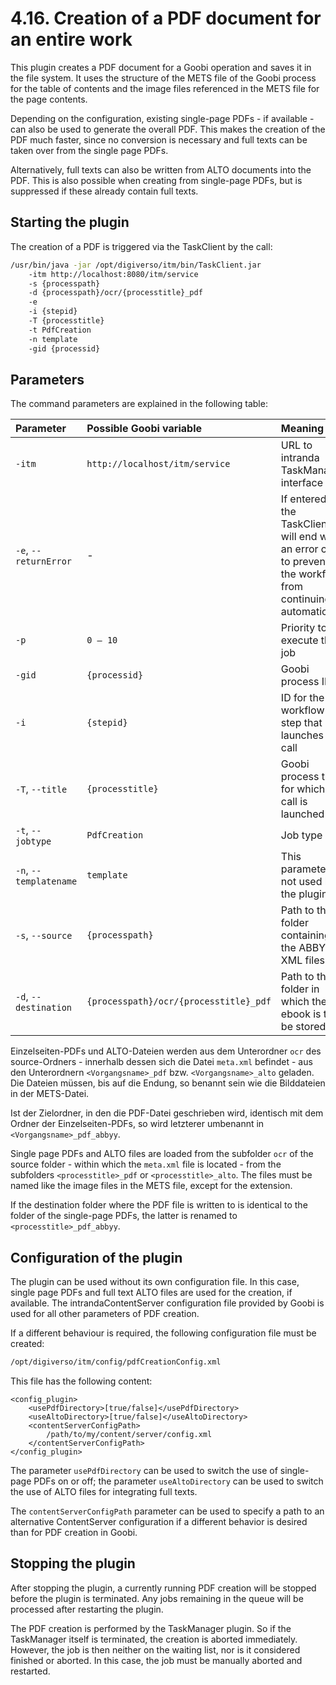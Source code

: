 # 4.16. Creation of a PDF document for an entire work

This plugin creates a PDF document for a Goobi operation and saves it in the file system. It uses the structure of the METS file of the Goobi process for the table of contents and the image files referenced in the METS file for the page contents.

Depending on the configuration, existing single-page PDFs - if available - can also be used to generate the overall PDF. This makes the creation of the PDF much faster, since no conversion is necessary and full texts can be taken over from the single page PDFs.

Alternatively, full texts can also be written from ALTO documents into the PDF. This is also possible when creating from single-page PDFs, but is suppressed if these already contain full texts.

## Starting the plugin

The creation of a PDF is triggered via the TaskClient by the call:

```bash
/usr/bin/java -jar /opt/digiverso/itm/bin/TaskClient.jar 
    -itm http://localhost:8080/itm/service 
    -s {processpath} 
    -d {processpath}/ocr/{processtitle}_pdf 
    -e 
    -i {stepid} 
    -T {processtitle} 
    -t PdfCreation 
    -n template 
    -gid {processid}
```

## Parameters

The command parameters are explained in the following table:

| Parameter | Possible Goobi variable | Meaning |
| :--- | :--- | :--- |
| `-itm` | `http://localhost/itm/service` | URL to intranda TaskManager interface |
| `-e`, `--returnError` | - | If entered, the TaskClient will end with an error code to prevent the workflow from continuing automatically |
| `-p` | `0 – 10` | Priority to execute this job |
| `-gid` | `{processid}` | Goobi process ID |
| `-i` | `{stepid}` | ID for the workflow step that launches the call |
| `-T`, `--title` | `{processtitle}` | Goobi process title for which the call is launched |
| `-t`, `--jobtype` | `PdfCreation` | Job type |
| `-n`, `--templatename` | `template` | This parameter is not used by the plugin. |
| `-s`, `--source` | `{processpath}` | Path to the folder containing the ABBYY XML files |
| `-d`, `--destination` | `{processpath}/ocr/{processtitle}_pdf` | Path to the folder in which the ebook is to be stored |

Einzelseiten-PDFs und ALTO-Dateien werden aus dem Unterordner `ocr` des source-Ordners - innerhalb dessen sich die Datei `meta.xml` befindet - aus den Unterordnern `<Vorgangsname>_pdf` bzw. `<Vorgangsname>_alto` geladen. Die Dateien müssen, bis auf die Endung, so benannt sein wie die Bilddateien in der METS-Datei.

Ist der Zielordner, in den die PDF-Datei geschrieben wird, identisch mit dem Ordner der Einzelseiten-PDFs, so wird letzterer umbenannt in `<Vorgangsname>_pdf_abbyy`.



Single page PDFs and ALTO files are loaded from the subfolder `ocr` of the source folder - within which the `meta.xml` file is located - from the subfolders `<processtitle>_pdf` or `<processtitle>_alto`. The files must be named like the image files in the METS file, except for the extension.

If the destination folder where the PDF file is written to is identical to the folder of the single-page PDFs, the latter is renamed to `<processtitle>_pdf_abbyy`.

## Configuration of the plugin

The plugin can be used without its own configuration file. In this case, single page PDFs and full text ALTO files are used for the creation, if available. The intrandaContentServer configuration file provided by Goobi is used for all other parameters of PDF creation.

If a different behaviour is required, the following configuration file must be created:

```bash
/opt/digiverso/itm/config/pdfCreationConfig.xml
```

This file has the following content:

```markup
<config_plugin>
    <usePdfDirectory>[true/false]</usePdfDirectory>
    <useAltoDirectory>[true/false]</useAltoDirectory>
    <contentServerConfigPath>
        /path/to/my/content/server/config.xml
    </contentServerConfigPath>
</config_plugin>
```

The parameter `usePdfDirectory` can be used to switch the use of single-page PDFs on or off; the parameter `useAltoDirectory` can be used to switch the use of ALTO files for integrating full texts.

The `contentServerConfigPath` parameter can be used to specify a path to an alternative ContentServer configuration if a different behavior is desired than for PDF creation in Goobi.

## Stopping the plugin

After stopping the plugin, a currently running PDF creation will be stopped before the plugin is terminated. Any jobs remaining in the queue will be processed after restarting the plugin.

The PDF creation is performed by the TaskManager plugin. So if the TaskManager itself is terminated, the creation is aborted immediately. However, the job is then neither on the waiting list, nor is it considered finished or aborted. In this case, the job must be manually aborted and restarted.

